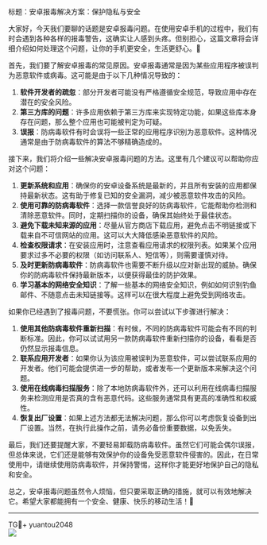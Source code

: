 标题：安卓报毒解决方案：保护隐私与安全

大家好，今天我们要聊的话题是安卓报毒问题。在使用安卓手机的过程中，我们有时会遇到各种各样的报毒警告，这确实让人感到头疼。但别担心，这篇文章将会详细介绍如何处理这个问题，让你的手机更安全，生活更舒心。🚀

首先，我们要了解安卓报毒的常见原因。安卓报毒通常是因为某些应用程序被误判为恶意软件或病毒。这可能是由于以下几种情况导致的：

1. **软件开发者的疏忽**：部分开发者可能没有严格遵循安全规范，导致应用中存在潜在的安全风险。
2. **第三方库的问题**：许多应用依赖于第三方库来实现特定功能，如果这些库本身存在问题，那么整个应用也可能被判定为可疑。
3. **误报**：防病毒软件有时会误将一些正常的应用程序识别为恶意软件。这种情况通常是由于防病毒软件的算法不够精确造成的。

接下来，我们将介绍一些解决安卓报毒问题的方法。这里有几个建议可以帮助你应对这个问题：

1. **更新系统和应用**：确保你的安卓设备系统是最新的，并且所有安装的应用都保持最新状态。这有助于修复已知的安全漏洞，减少被恶意软件攻击的风险。
2. **使用可靠的防病毒软件**：选择一款信誉良好的防病毒软件，它能帮助你检测和清除恶意软件。同时，定期扫描你的设备，确保其始终处于最佳状态。
3. **避免下载未知来源的应用**：尽量从官方商店下载应用，避免点击不明链接或下载来自不可信网站的应用。这可以大大降低感染恶意软件的风险。
4. **检查权限请求**：在安装应用时，注意查看应用请求的权限列表。如果某个应用要求过多不必要的权限（如访问联系人、短信等），则需要谨慎对待。
5. **及时更新防病毒软件**：防病毒软件也需要不断升级以应对新出现的威胁。确保你的防病毒软件保持最新版本，以便获得最佳的防护效果。
6. **学习基本的网络安全知识**：了解一些基本的网络安全知识，例如如何识别钓鱼邮件、不随意点击未知链接等。这样可以在很大程度上避免受到网络攻击。

如果你已经遇到了报毒问题，不要慌张。你可以尝试以下步骤进行解决：

1. **使用其他防病毒软件重新扫描**：有时候，不同的防病毒软件可能会有不同的判断标准。因此，你可以试试用另一款防病毒软件重新扫描你的设备，看看是否仍然显示报毒信息。
2. **联系应用开发者**：如果你认为该应用被误判为恶意软件，可以尝试联系应用的开发者。他们可能会提供进一步的帮助，或者发布一个更新版本来解决这个问题。
3. **使用在线病毒扫描服务**：除了本地防病毒软件外，还可以利用在线病毒扫描服务来检测应用是否真的含有恶意代码。这些服务通常具有更高的准确性和权威性。
4. **恢复出厂设置**：如果上述方法都无法解决问题，那么你可以考虑恢复设备到出厂设置。当然，在执行此操作之前，请务必备份重要数据，以免丢失。

最后，我们还要提醒大家，不要轻易卸载防病毒软件。虽然它们可能会偶尔误报，但总体来说，它们还是能够有效保护你的设备免受恶意软件侵害的。因此，在日常使用中，请继续使用防病毒软件，并保持警惕，这样你才能更好地保护自己的隐私和安全。

总之，安卓报毒问题虽然令人烦恼，但只要采取正确的措施，就可以有效地解决它。希望大家都能拥有一个安全、健康、快乐的移动生活！🌟

---

TG💪+ yuantou2048  
![](https://github.com/user-attachments/assets/cf57a8bb-a08e-43c1-ad82-039f33c64200)